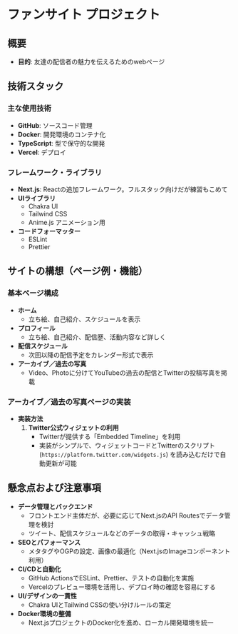 # ファンサイト プロジェクト

## 概要
- **目的**: 友達の配信者の魅力を伝えるためのwebページ

## 技術スタック
### 主な使用技術
- **GitHub**: ソースコード管理
- **Docker**: 開発環境のコンテナ化
- **TypeScript**: 型で保守的な開発
- **Vercel**: デプロイ

### フレームワーク・ライブラリ
- **Next.js**: Reactの追加フレームワーク。フルスタック向けだが練習もこめて
- **UIライブラリ**
  - Chakra UI
  - Tailwind CSS
  - Anime.js アニメーション用
- **コードフォーマッター**
  - ESLint
  - Prettier

## サイトの構想（ページ例・機能）
### 基本ページ構成
- **ホーム**
  - 立ち絵、自己紹介、スケジュールを表示
- **プロフィール**
  - 立ち絵、自己紹介、配信歴、活動内容など詳しく
- **配信スケジュール**
  - 次回以降の配信予定をカレンダー形式で表示
- **アーカイブ／過去の写真**
  - Video、Photoに分けてYouTubeの過去の配信とTwitterの投稿写真を掲載

### アーカイブ／過去の写真ページの実装
- **実装方法**
  1. **Twitter公式ウィジェットの利用**
     - Twitterが提供する「Embedded Timeline」を利用
     - 実装がシンプルで、ウィジェットコードとTwitterのスクリプト (`https://platform.twitter.com/widgets.js`) を読み込むだけで自動更新が可能

## 懸念点および注意事項
- **データ管理とバックエンド**
  - フロントエンド主体だが、必要に応じてNext.jsのAPI Routesでデータ管理を検討
  - ツイート、配信スケジュールなどのデータの取得・キャッシュ戦略
- **SEOとパフォーマンス**
  - メタタグやOGPの設定、画像の最適化（Next.jsのImageコンポーネント利用）
- **CI/CDと自動化**
  - GitHub ActionsでESLint、Prettier、テストの自動化を実施
  - Vercelのプレビュー環境を活用し、デプロイ時の確認を容易にする
- **UI/デザインの一貫性**
  - Chakra UIとTailwind CSSの使い分けルールの策定
- **Docker環境の整備**
  - Next.jsプロジェクトのDocker化を進め、ローカル開発環境を統一